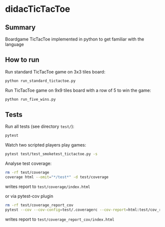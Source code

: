 # didacTicTacToe

## Summary
Boardgame TicTacToe implemented in python to get familiar with the language

## How to run
Run standard TicTacToe game on 3x3 tiles board:
```bash
python run_standard_tictactoe.py
```

Run TicTacToe game on 9x9 tiles board with a row of 5 to win the game:
```bash
python run_five_wins.py
```

## Tests
Run all tests (see directory `test/`):
```bash
pytest
```

Watch two scripted players play games:
```bash
pytest test/test_smoketest_tictactoe.py -s
```

Analyse test coverage:
```bash
rm -rf test/coverage
coverage html --omit="*/test*" -d test/coverage
```
writes report to `test/coverage/index.html`

or via pytest-cov plugin
```bash
rm -rf test/coverage_report_cov
pytest --cov --cov-config=test/.coveragerc --cov-report=html:test/cov_report
```
writes report to `test/coverage_report_cov/index.html`

